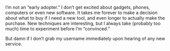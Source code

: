 

I’m not an “early adopter.” I don’t get excited about gadgets, phones, computers or
even new software. It takes me forever to make a decision about what to buy if I need a new tool, and even
longer to actually make the purchase. New techniques are interesting, but I always take (probably too much)
time to experiment before I’m “convinced.”

But damn if I don’t grab my username immediately upon hearing of any new service.